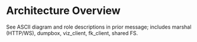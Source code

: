 # Architecture Overview

See ASCII diagram and role descriptions in prior message; includes marshal (HTTP/WS), dumpbox, viz_client, fk_client, shared FS.